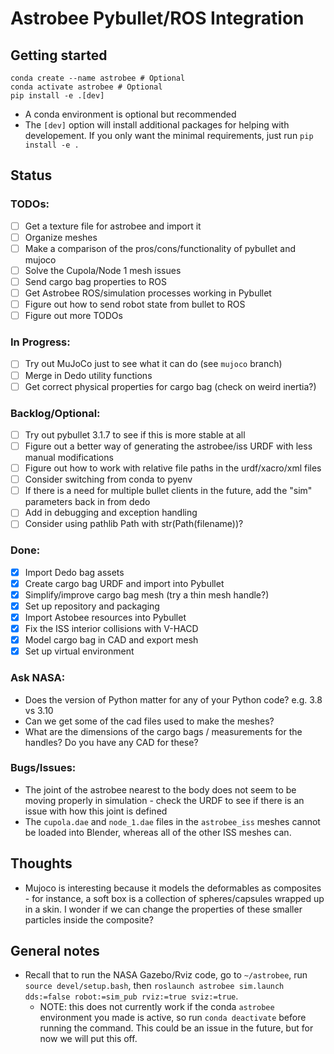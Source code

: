 # Astrobee Pybullet/ROS Integration

## Getting started

```
conda create --name astrobee # Optional
conda activate astrobee # Optional
pip install -e .[dev]
```
- A conda environment is optional but recommended
- The `[dev]` option will install additional packages for helping with developement. If you only want the minimal requirements, just run `pip install -e .`

## Status
### TODOs:
- [ ] Get a texture file for astrobee and import it
- [ ] Organize meshes
- [ ] Make a comparison of the pros/cons/functionality of pybullet and mujoco
- [ ] Solve the Cupola/Node 1 mesh issues
- [ ] Send cargo bag properties to ROS
- [ ] Get Astrobee ROS/simulation processes working in Pybullet
- [ ] Figure out how to send robot state from bullet to ROS
- [ ] Figure out more TODOs

### In Progress:
- [ ] Try out MuJoCo just to see what it can do (see `mujoco` branch)
- [ ] Merge in Dedo utility functions
- [ ] Get correct physical properties for cargo bag (check on weird inertia?)

### Backlog/Optional:
- [ ] Try out pybullet 3.1.7 to see if this is more stable at all
- [ ] Figure out a better way of generating the astrobee/iss URDF with less manual modifications
- [ ] Figure out how to work with relative file paths in the urdf/xacro/xml files
- [ ] Consider switching from conda to pyenv
- [ ] If there is a need for multiple bullet clients in the future, add the "sim" parameters back in from dedo
- [ ] Add in debugging and exception handling
- [ ] Consider using pathlib Path with str(Path(filename))?

### Done:
- [X] Import Dedo bag assets
- [X] Create cargo bag URDF and import into Pybullet
- [X] Simplify/improve cargo bag mesh (try a thin mesh handle?)
- [X] Set up repository and packaging
- [X] Import Astobee resources into Pybullet
- [X] Fix the ISS interior collisions with V-HACD
- [X] Model cargo bag in CAD and export mesh
- [X] Set up virtual environment

### Ask NASA:
- Does the version of Python matter for any of your Python code? e.g. 3.8 vs 3.10
- Can we get some of the cad files used to make the meshes?
- What are the dimensions of the cargo bags / measurements for the handles? Do you have any CAD for these?

### Bugs/Issues:
- The joint of the astrobee nearest to the body does not seem to be moving properly in simulation - check the URDF to see if there is an issue with how this joint is defined
- The `cupola.dae` and `node_1.dae` files in the `astrobee_iss` meshes cannot be loaded into Blender, whereas all of the other ISS meshes can.

## Thoughts
- Mujoco is interesting because it models the deformables as composites - for instance, a soft box is a collection of spheres/capsules wrapped up in a skin. I wonder if we can change the properties of these smaller particles inside the composite?

## General notes
- Recall that to run the NASA Gazebo/Rviz code, go to `~/astrobee`, run `source devel/setup.bash`, then `roslaunch astrobee sim.launch dds:=false robot:=sim_pub rviz:=true sviz:=true`.
  - NOTE: this does not currently work if the conda `astrobee` environment you made is active, so run `conda deactivate` before running the command. This could be an issue in the future, but for now we will put this off. 
